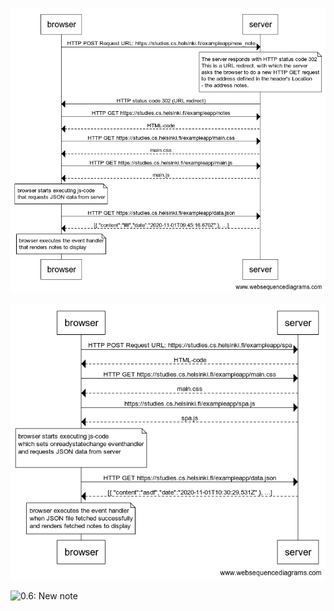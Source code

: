![0.4: new note](0.4_new_note.png)

![0.5: Single page app](0.5_Single_page_app.png)

![0.6: New note](/0.6_new_Note.png)